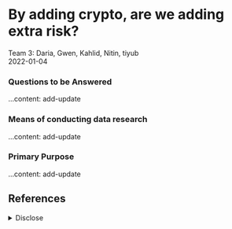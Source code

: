 # By adding crypto, are we adding extra risk?

Team 3: Daria, Gwen, Kahlid, Nitin, tiyub  
2022-01-04

### Questions to be Answered
...content: add-update

### Means of conducting data research
...content: add-update

### Primary Purpose  
...content: add-update

## References

<details><summary>Disclose</summary>  

#### Notes  

<sup><a id="ref1">1</a></sup> Installed package of scikit-learn can be accelerated using scikit-learn-intelex.
[More details are available here](https://intel.github.io/scikit-learn-intelex)
<blockquote style="border-left: 0px solid #ccc; color: rgb(88, 166, 255);"><details><summary>from OS command line interface</summary>
<br>
For example:

    $ conda install scikit-learn-intelex
    $ python -m sklearnex my_application.py
</details></blockquote>



<sup><a id="ref2">2</a></sup> Streamlit turns data scripts into shareable web apps in minutes. All in Python. All for free. No front‑end experience required. [streamlit.io](https://streamlit.io)

</details>
